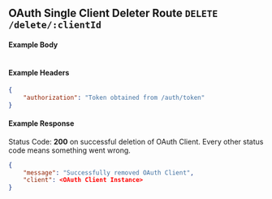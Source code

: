 ## OAuth Single Client Deleter Route `DELETE /delete/:clientId`

#### Example Body

```json
```

#### Example Headers

```json
{
    "authorization": "Token obtained from /auth/token"
}
```

#### Example Response

Status Code: **200** on successful deletion of OAuth Client.
Every other status code means something went wrong.

```json
{
	"message": "Successfully removed OAuth Client",
	"client": <OAuth Client Instance>
}
```
